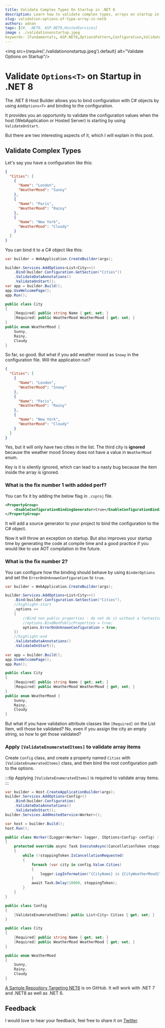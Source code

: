 ```yaml
---
title: Validate Complex Types On Startup in .NET 8  
description: Learn how to validate complex types, arrays on startup in .NET 8.
slug: validation-options-of-type-array-in-net8
authors: adnan 
tags: [C#, .NET8, ASP.NET8,HostedServices]
image : ./validationonstartup.jpeg
keywords: [Fundamentals, ASP.NET8,OptionsPattern,Configuration,ValidateOptionsOnStartup,AOT]
---
```

<head>

<meta property="og:image:width" content="1200"/>
<meta property="og:image:height" content="500"/>  
<meta name="twitter:creator" content="@madnan_rafiq" />
<meta name="twitter:card" content="summary_large_image" />
<meta name="twitter:title" content="Validate Complex Types On Startup in .NET 8 " />
<meta name="twitter:description" content="Learn how to validate complex types, arrays on startup in .NET 8." />
</head>

<img src={require('./validationonstartup.jpeg').default} alt="Validate Options on Startup"/>


# Validate `Options<T>` on Startup in .NET 8

The .NET 8 Host Builder allows you
to bind configuration with C# objects by using `AddOptions<T>` and binding to the configuration.

It provides you an opportunity to validate the configuration values when the host (WebApplication or Hosted Server) 
is starting by using `ValidateOnStart`.

But there are two interesting aspects of it, which I will explain in this post. 

<!--truncate-->


## Validate Complex Types

Let's say you have a configuration like this:

```json title="appsettings.json"
{
  "Cities": [
    {
      "Name": "London",
      "WeatherMood": "Sunny"
    },
    {
      "Name": "Paris",
      "WeatherMood": "Rainy"
    },
    {
      "Name": "New York",
      "WeatherMood": "Cloudy"
    }
  ]
}
```

You can bind it to a C# object like this:

```csharp title="Startup.cs"
var builder = WebApplication.CreateBuilder(args);

builder.Services.AddOptions<List<City>>()
    .Bind(builder.Configuration.GetSection("Cities"))
    .ValidateDataAnnotations()
    .ValidateOnStart();
var app = builder.Build();
app.UseWelcomePage();
app.Run();

public class City
{
    [Required] public string Name { get; set; }
    [Required] public WeatherMood WeatherMood { get; set; }
}
public enum WeatherMood {
    Sunny,
    Rainy,
    Cloudy
}
```

So far, so good. But what if you add weather mood as `Snowy` in the configuration file. Will the application run?

```json title="appsettings.json"
{
  "Cities": [
    {
      "Name": "London",
      "WeatherMood": "Snowy"
    },
    {
      "Name": "Paris",
      "WeatherMood": "Rainy"
    },
    {
      "Name": "New York",
      "WeatherMood": "Cloudy"
    }
  ]
}
```

Yes, but it will only have two cities in the list. 
The third city is **ignored** because the weather 
mood Snowy does not have a value in `WeatherMood` enum.

Key is it is silently ignored, which can lead to a nasty bug because the item inside the array is ignored.

### What is the fix number 1 with added perf?

You can fix it by adding the below flag in `.csproj` file.

```xml title=".csproj with AOT - Next Big Thing"
<PropertyGroup>
    <EnableConfigurationBindingGenerator>true</EnableConfigurationBindingGenerator>
</PropertyGroup>
```
It will add a source generator to your project to bind the configuration to the C# object.

Now it will throw an exception on startup.
But also improves your startup time by generating the code at compile time 
and a good practice if you would like to use AOT compilation in the future.

### What is the fix number 2?

You can configure how the binding should behave by using `BinderOptions` 
and set the `ErrorOnUnknownConfiguration` to `true`.

```csharp title="Throw on unknown configuration"
var builder = WebApplication.CreateBuilder(args);

builder.Services.AddOptions<List<City>>()
    .Bind(builder.Configuration.GetSection("Cities"),
    //highlight-start
    ,options =>
    {
        //Bind non public properties - do not do it without a fantastic reason
        //options.BindNonPublicProperties = true;
        options.ErrorOnUnknownConfiguration = true;
    })
    //highlight-end
    .ValidateDataAnnotations()
    .ValidateOnStart();
    
var app = builder.Build();
app.UseWelcomePage();
app.Run();

public class City
{
    [Required] public string Name { get; set; }
    [Required] public WeatherMood WeatherMood { get; set; }
}
public enum WeatherMood {
    Sunny,
    Rainy,
    Cloudy
}
```
But what if you have validation attribute classes like `[Required]` on the List Item, will those be validated?
No, even if you assign the city an empty string, so how to get those validated?

### Apply `[ValidateEnumeratedItems]` to validate array items

Create `Config` class, and create a property named `Cities` with `[ValidateEnumeratedItems]` class,
and then bind the root configuration path 
to the options. 

:::tip
Applying `[ValidateEnumeratedItems]` is required to validate array items.
:::

```csharp title="Validate Array Items"
var builder = Host.CreateApplicationBuilder(args);
builder.Services.AddOptions<Config>()
    .Bind(builder.Configuration)
    .ValidateDataAnnotations()
    .ValidateOnStart();
builder.Services.AddHostedService<Worker>();

var host = builder.Build();
host.Run();

public class Worker(ILogger<Worker> logger, IOptions<Config> config) : BackgroundService
{
    protected override async Task ExecuteAsync(CancellationToken stoppingToken)
    {
        while (!stoppingToken.IsCancellationRequested)
        {
            foreach (var city in config.Value.Cities)
            {
                logger.LogInformation("{CityName} is {CityWeatherMood}", city.Name, city.WeatherMood);
            }
            await Task.Delay(10000, stoppingToken);
        }
    }
}

public class Config
{
    [ValidateEnumeratedItems] public List<City> Cities { get; set; }
}

public class City
{
    [Required] public string Name { get; set; }
    [Required] public WeatherMood WeatherMood { get; set; }
}

public enum WeatherMood
{
    Sunny,
    Rainy,
    Cloudy
}
```
[A Sample Repository Targeting NET6](https://github.com/marafiq/BindCityWeatherMoods) is on GitHub. 
It will work with 
.NET 7 and .NET8 as well as .NET 6.

## Feedback
I would love to hear your feedback, feel free to share it on [Twitter](https://twitter.com/madnan_rafiq). 

